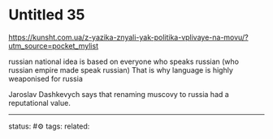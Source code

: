 # Untitled 35
https://kunsht.com.ua/z-yazika-znyali-yak-politika-vplivaye-na-movu/?utm_source=pocket_mylist

russian national idea is based on everyone who speaks russian (who russian empire made speak russian)
That is why language is highly weaponised for russia

Jaroslav Dashkevych says that renaming muscovy to russia had a reputational value.


---
status: #⚙️ 
tags: 
related: 